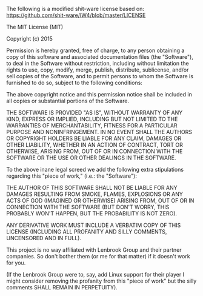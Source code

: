 
The following is a modified shit-ware license based on:
    https://github.com/shit-ware/IW4/blob/master/LICENSE

The MIT License (MIT)

Copyright (c) 2015 

Permission is hereby granted, free of charge, to any person obtaining a copy
of this software and associated documentation files (the "Software"), to deal
in the Software without restriction, including without limitation the rights
to use, copy, modify, merge, publish, distribute, sublicense, and/or sell
copies of the Software, and to permit persons to whom the Software is
furnished to do so, subject to the following conditions:

The above copyright notice and this permission notice shall be included in all
copies or substantial portions of the Software.

THE SOFTWARE IS PROVIDED "AS IS", WITHOUT WARRANTY OF ANY KIND, EXPRESS OR
IMPLIED, INCLUDING BUT NOT LIMITED TO THE WARRANTIES OF MERCHANTABILITY,
FITNESS FOR A PARTICULAR PURPOSE AND NONINFRINGEMENT. IN NO EVENT SHALL THE
AUTHORS OR COPYRIGHT HOLDERS BE LIABLE FOR ANY CLAIM, DAMAGES OR OTHER
LIABILITY, WHETHER IN AN ACTION OF CONTRACT, TORT OR OTHERWISE, ARISING FROM,
OUT OF OR IN CONNECTION WITH THE SOFTWARE OR THE USE OR OTHER DEALINGS IN THE
SOFTWARE.

To the above inane legal screed we add the following extra stipulations
regarding this "piece of work," (i.e.: the "Software"):

THE AUTHOR OF THIS SOFTWARE SHALL NOT BE LIABLE FOR ANY DAMAGES RESULTING FROM
SMOKE, FLAMES, EXPLOSIONS OR ANY ACTS OF GOD (IMAGINED OR OTHERWISE) ARISING
FROM, OUT OF OR IN CONNECTION WITH THE SOFTWARE (BUT DON'T WORRY, THIS PROBABLY
WON'T HAPPEN, BUT THE PROBABILITY IS NOT ZERO).

ANY DERIVATIVE WORK MUST INCLUDE A VERBATIM COPY OF THIS LICENSE (INCLUDING ALL
PROFANITY AND SILLY COMMENTS, UNCENSORED AND IN FULL).

This project is no way affiliated with Lenbrook Group and their partner
companies. So don't bother them (or me for that matter) if it doesn't work
for you.

(If the Lenbrook Group were to, say, add Linux support for their player I might
consider removing the profanity from this "piece of work" but the silly
comments SHALL REMAIN IN PERPETUITY).

